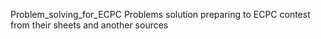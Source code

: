 Problem_solving_for_ECPC
Problems solution preparing to ECPC contest from their sheets and another sources

